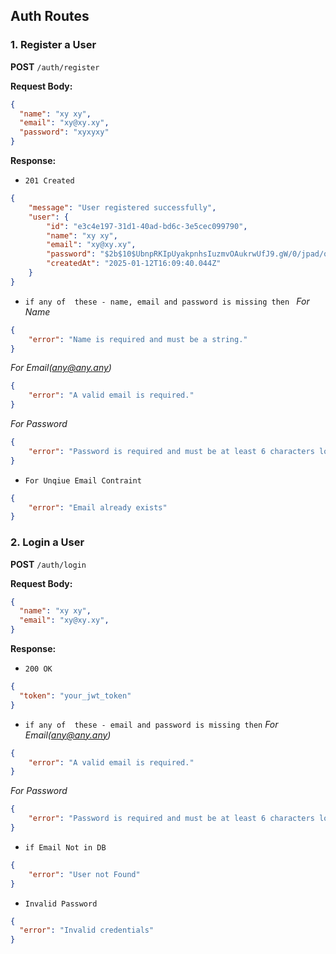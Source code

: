 
## Auth Routes

### 1. **Register a User**
**POST** `/auth/register`

**Request Body:**
```json
{
  "name": "xy xy",
  "email": "xy@xy.xy",
  "password": "xyxyxy"
}
```

**Response:**
- `201 Created`
```json
{
    "message": "User registered successfully",
    "user": {
        "id": "e3c4e197-31d1-40ad-bd6c-3e5cec099790",
        "name": "xy xy",
        "email": "xy@xy.xy",
        "password": "$2b$10$UbnpRKIpUyakpnhsIuzmvOAukrwUfJ9.gW/0/jpad/qqg31Nze1OG",
        "createdAt": "2025-01-12T16:09:40.044Z"
    }
}
```
- `if any of  these - name, email and password is missing then `
*For Name*
```json
{
    "error": "Name is required and must be a string."
}
```
*For Email(any@any.any)*
```json
{
    "error": "A valid email is required."
}
```
*For Password*
```json
{
    "error": "Password is required and must be at least 6 characters long."
}
```
- `For Unqiue Email Contraint`
```json
{
    "error": "Email already exists"
}
```


### 2. **Login a User**
**POST** `/auth/login`

**Request Body:**
```json
{
  "name": "xy xy",
  "email": "xy@xy.xy",
}
```

**Response:**
- `200 OK`
```json
{
  "token": "your_jwt_token"
}
```

- `if any of  these - email and password is missing then`
*For Email(any@any.any)*
```json
{
    "error": "A valid email is required."
}
```
*For Password*
```json
{
    "error": "Password is required and must be at least 6 characters long."
}
```
- `if Email Not in DB`
```json
{
    "error": "User not Found"
}
```
- `Invalid Password`
```json
{
  "error": "Invalid credentials"
}
```



